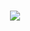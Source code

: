 <h1 align="center">
  <img src="https://user-images.githubusercontent.com/57155587/228688918-75e00388-f86a-4ac2-80c1-597001651ca9.png" />
</h1>
